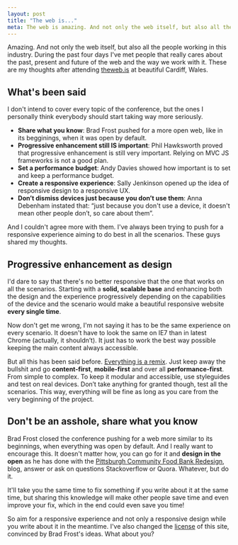 ```yaml
---
layout: post
title: "The web is..."
meta: The web is amazing. And not only the web itself, but also all the people working in this industry.  These are my thoughts after attending theweb.is at beautiful Cardiff, Wales.
---
```


Amazing. And not only the web itself, but also all the people working in this industry. During the past four days I've met people that really cares about the past, present and future of the web and the way we work with it. These are my thoughts after attending [theweb.is](http://theweb.is) at beautiful Cardiff, Wales.

## What's been said
I don't intend to cover every topic of the conference, but the ones I personally think everybody should start taking way more seriously. 

- **Share what you know**: Brad Frost pushed for a more open web, like in its begginings, when it was open by default.
- **Progressive enhancement still IS important**: Phil Hawksworth proved that progressive enhancement is still very important. Relying on MVC JS frameworks is not a good plan. 
- **Set a performance budget**: Andy Davies showed how important is to set and keep a performance budget.
- **Create a responsive experience**: Sally Jenkinson opened up the idea of responsive design to a responsive UX.
- **Don’t dismiss devices just because you don’t use them**: Anna Debenham instated that: “just because you don't use a device, it doesn't mean other people don’t, so care about them”.

And I couldn't agree more with them. I've always been trying to push for a responsive experience aiming to do best in all the scenarios. These guys shared my thoughts. 

## Progressive enhancement as design
I'd dare to say that there's no better responsive that the one that works on all the scenarios. Starting with a **solid, scalable base** and enhancing both the design and the experience progressively depending on the capabilities of the device and the scenario would make a beautiful responsive website **every single time**. 

Now don't get me wrong, I'm not saying it has to be the same experience on every scenario. It doesn't have to look the same on IE7 than in latest Chrome (actually, it shouldn’t). It just has to work the best way possible keeping the main content always accessible.

But all this has been said before. [Everything is a remix](http://everythingisaremix.info/watch-the-series/). Just keep away the bullshit and go **content-first**, **mobile-first** and over all **performance-first**. From simple to complex. To keep it modular and accessible, use styleguides and test on real devices. Don’t take anything for granted though, test all the scenarios. This way, everything will be fine as long as you care from the very beginning of the project.

## Don't be an asshole, share what you know
Brad Frost closed the conference pushing for a web more similar to its beginnings, when everything was open by default. And I really want to encourage this. 
It doesn't matter how, you can go for it and **design in the open** as he has done with the [Pittsburgh Community Food Bank Redesign](http://foodbank.bradfrostweb.com/timeline/), blog, answer or ask on questions Stackoverflow or Quora. Whatever, but do it. 

It'll take you the same time to fix something if you write about it at the same time, but sharing this knowledge will make other people save time and even improve your fix, which in the end could even save you time!

So aim for a responsive experience and not only a responsive design while you write about it in the meantime. I've also changed the [license](/license/) of this site, convinced by Brad Frost's ideas. What about you?